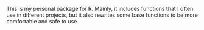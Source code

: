 This is my personal package for R. Mainly, it includes functions that I often use in different projects, but it also rewrites some base functions to be more comfortable and safe to use.

